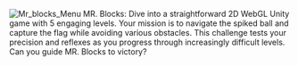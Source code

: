 ![Mr_blocks_Menu](https://github.com/user-attachments/assets/89b5986c-7d01-4330-bdc1-e7ea332ac0cd)
MR. Blocks: Dive into a straightforward 2D WebGL Unity game with 5 engaging levels. 
Your mission is to navigate the spiked ball and capture the flag while avoiding various obstacles.
This challenge tests your precision and reflexes as you progress through increasingly difficult levels. 
Can you guide MR. Blocks to victory?
